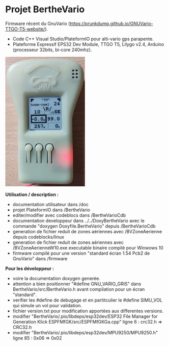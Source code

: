 # Projet BertheVario
Firmware récent du GnuVario (https://prunkdump.github.io/GNUVario-TTGO-T5-website/).
- Code C++ Visual Studio/PlateformIO pour alti-vario gps parapente.
- Plateforme Espressif EPS32 Dev Module, TTGO T5, Lilygo v2.4, Arduino (processeur 32bits, bi-core 240mhz).

<img src="./GnuVario-Firmware-BertheVario.jpg" width="250"/>

**Utilisation / description :**
- documentation utilisateur dans /doc
- projet PlateformIO dans /BertheVario
- editer/modifier avec codeblocs dans /BertheVarioCdb
- documentation developpeur dans ../../DoxyBertheVario avec le commande "doxygen Doxyfile.BertheVario" depuis /BertheVarioCdb
- generation de fichier reduit de zones aériennes avec /BVZoneAerienne depuis codeblocks/linux
- generation de fichier reduit de zones aériennes avec /BVZoneAerienneW10.exe executable binaire compilé pour Winwows 10
- firmware compilé pour une version "standard écran 1.54 Pcb2 de GnuVario" dans /firmware

   

**Pour les développeur :**
- voire la documentation doxygen generée.
- attention a bien positionner "#define GNU_VARIO_GRIS" dans BertheVario/src/BertheVario.h avant compilation pour un écran "standard".
- verifier les #define de debugage et en partitculier le #define SIMU_VOL qui simule un vol pour validation.
- fichier version.txt pour modification apportées aux differentes versions.
- modifier "BertheVario/.pio/libdeps/esp32dev/ESP32 File Manager for Generation Klick ESPFMfGK/src/ESPFMfGKGa.cpp" ligne 6 : crc32.h => CRC32.h
- modifier "BertheVario/.pio/libdeps/esp32dev/MPU9250/MPU9250.h" ligne 85 : 0x06 => 0x02
